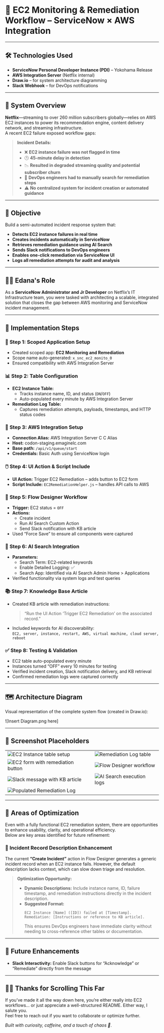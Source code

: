 # 🚨 EC2 Monitoring & Remediation Workflow – ServiceNow × AWS Integration

---

## 🛠️ **Technologies Used**
- **ServiceNow Personal Developer Instance (PDI)** – Yokohama Release  
- **AWS Integration Server** (Netflix internal)  
- **Draw.io** – for system architecture diagramming  
- **Slack Webhook** – for DevOps notifications  

---

## 🏢 **System Overview**

**Netflix**—streaming to over 260 million subscribers globally—relies on AWS EC2 instances to power its recommendation engine, content delivery network, and streaming infrastructure.  
A recent EC2 failure exposed workflow gaps:

> **Incident Details:**  
> - ❌ **EC2 instance failure was not flagged in time**  
> - 🕒 **45-minute delay in detection**  
> - 📉 **Resulted in degraded streaming quality and potential subscriber churn**  
> - 📂 **DevOps engineers had to manually search for remediation steps**  
> - ⚠️ **No centralized system for incident creation or automated guidance**  

---

## 🎯 **Objective**

Build a semi-automated incident response system that:
- **Detects EC2 instance failures in real time**
- **Creates incidents automatically in ServiceNow**
- **Retrieves remediation guidance using AI Search**
- **Sends Slack notifications to DevOps engineers**
- **Enables one-click remediation via ServiceNow UI**
- **Logs all remediation attempts for audit and analysis**

---

## 👩‍💻 **Edana's Role**

As a **ServiceNow Administrator and Jr Developer** on Netflix’s IT Infrastructure team, you were tasked with architecting a scalable, integrated solution that closes the gap between AWS monitoring and ServiceNow incident management.

---

## 📝 **Implementation Steps**

### 🔧 **Step 1: Scoped Application Setup**
- Created scoped app: **EC2 Monitoring and Remediation**
- Scope name auto-generated: `x_snc_ec2_monito_0`
- Ensured compatibility with AWS Integration Server

### 📊 **Step 2: Table Configuration**
- **EC2 Instance Table:**  
  - Tracks instance name, ID, and status (`ON`/`OFF`)
  - Auto-populated every minute by AWS Integration Server
- **Remediation Log Table:**  
  - Captures remediation attempts, payloads, timestamps, and HTTP status codes

### 🔐 **Step 3: AWS Integration Setup**
- **Connection Alias:** AWS Integration Server C C Alias  
- **Host:** codon-staging.emaginelc.com  
- **Base path:** `/api/v1/queue/start`  
- **Credentials:** Basic Auth using ServiceNow login

### 🖱️ **Step 4: UI Action & Script Include**
- **UI Action:** Trigger EC2 Remediation – adds button to EC2 form
- **Script Include:** `EC2RemediationHelper.js` – handles API calls to AWS

### 🔁 **Step 5: Flow Designer Workflow**
- **Trigger:** EC2 status = `OFF`
- **Actions:**  
  - Create incident  
  - Run AI Search Custom Action  
  - Send Slack notification with KB article  
- Used “Force Save” to ensure all components were captured

### 🧠 **Step 6: AI Search Integration**
- **Parameters:**  
  - Search Term: EC2-related keywords  
  - Enable Detailed Logging: ✅  
  - Search App: Identified via AI Search Admin Home > Applications  
- Verified functionality via system logs and test queries

### 📚 **Step 7: Knowledge Base Article**
- Created KB article with remediation instructions:  
  > “Run the UI Action ‘Trigger EC2 Remediation’ on the associated record.”
- Included keywords for AI discoverability:  
  `EC2, server, instance, restart, AWS, virtual machine, cloud server, reboot`

### ✅ **Step 8: Testing & Validation**
- EC2 table auto-populated every minute
- Instances turned “OFF” every 10 minutes for testing
- Verified incident creation, Slack notification delivery, and KB retrieval
- Confirmed remediation logs were captured correctly

---

## 🗺️ **Architecture Diagram**

Visual representation of the complete system flow (created in Draw.io):

![Insert Diagram.png here]

---

## 📸 **Screenshot Placeholders**

|   |   | 
|---|---|
| ![EC2 Instance table setup](#) | ![Remediation Log table](#) |
| ![EC2 form with remediation button](#) | ![Flow Designer workflow](#) |
| ![Slack message with KB article](#) | ![AI Search execution logs](#) |
| ![Populated Remediation Log](#) |   |

---

## 🧪 **Areas of Optimization**

Even with a fully functional EC2 remediation system, there are opportunities to enhance usability, clarity, and operational efficiency.  
Below are key areas identified for future refinement:

### 📝 **Incident Record Description Enhancement**
The current **“Create Incident”** action in Flow Designer generates a generic incident record when an EC2 instance fails. However, the default description lacks context, which can slow down triage and resolution.

> **Optimization Opportunity:**  
> - **Dynamic Descriptions:** Include instance name, ID, failure timestamp, and remediation instructions directly in the incident description.  
> - **Suggested Format:**  
>   ```  
>   EC2 Instance [Name] ([ID]) failed at [Timestamp].
>   Remediation: [Instructions or reference to KB article].
>   ```  
>   This ensures DevOps engineers have immediate clarity without needing to cross-reference other tables or documentation.

---

## 🚀 **Future Enhancements**

- **Slack Interactivity:** Enable Slack buttons for “Acknowledge” or “Remediate” directly from the message

---

## 🙏🏾 **Thanks for Scrolling This Far**

If you’ve made it all the way down here, you’re either really into EC2 workflows… or just appreciate a well-structured README. Either way, I salute you.  
Feel free to reach out if you want to collaborate or optimize further.

_Built with curiosity, caffeine, and a touch of chaos 🤯_.
